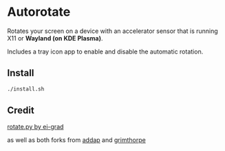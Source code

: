 # Autorotate

Rotates your screen on a device with an accelerator sensor that is running X11 or **Wayland (on KDE Plasma)**.

Includes a tray icon app to enable and disable the automatic rotation.

## Install

```bash
./install.sh
```

## Credit

[rotate.py by ei-grad](https://gist.github.com/ei-grad/4d9d23b1463a99d24a8d)

as well as both forks from [addap](https://gist.github.com/addap/8efcd3896757ce5ed102a081b2495845) and [grimthorpe](https://gist.github.com/grimthorpe/43b9f2a456171aed9587d49594827e65)
